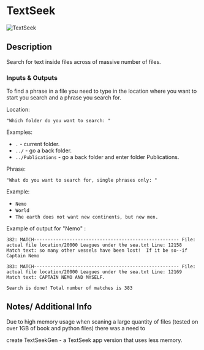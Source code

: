# TextSeek


![TextSeek](http://realwebgeeks.com/wp-content/uploads/2017/06/Outlook-PST-search.jpg)



## Description

Search for text inside files across of massive number of files.



### Inputs & Outputs
To find a phrase in a file you need to type in the location where you want to start you search and a phrase you search for.

Location:

`"Which folder do you want to search: "`


Examples:

* `.` 					- current folder.
* `../` 				- go a back folder.
* `../Publications` 	- go a back folder and enter folder Publications.

Phrase:

`"What do you want to search for, single phrases only: "`


Example:

* `Nemo`
* `World`
* `The earth does not want new continents, but new men.`




Example of output for "Nemo" :


`382: MATCH-----------------------------------------------------
File: actual file location/20000 Leagues under the sea.txt
Line: 12158 
Match text: so many other vessels have been lost!  If it be so--if Captain Nemo`


`383: MATCH-----------------------------------------------------
File: actual file location/20000 Leagues under the sea.txt
Line: 12169 
Match text: CAPTAIN NEMO AND MYSELF.`



`Search is done!
Total number of matches is 383`


## Notes/ Additional Info


Due to high memory usage when scaning a large quantity of files (tested on over 1GB of book and python files) there was a need to 

create TextSeekGen - a TextSeek app version that uses less memory.